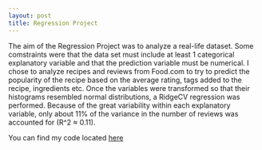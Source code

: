 ```yaml
---
layout: post
title: Regression Project
---
```

The aim of the Regression Project was to analyze a real-life dataset. Some comstraints were that the data set must include at least 1 categorical explanatory variable and that the prediction variable must be numerical. I chose to analyze recipes and reviews from Food.com to try to predict the popularity of the recipe based on the average rating, tags added to the recipe, ingredients etc. Once the variables were transformed so that their histograms resembled normal distributions, a RidgeCV regression was performed. Because of the great variability within each explanatory variable, only about 11% of the variance in the number of reviews was accounted for (R^2 ≈ 0.11).<br>

You can find my code located [here](https://github.com/indecisiveuser/Regression_Project)

	

